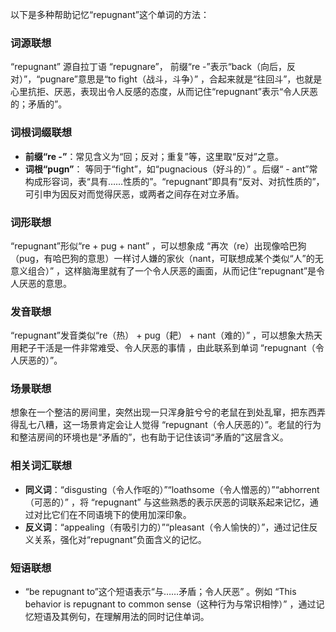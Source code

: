以下是多种帮助记忆“repugnant”这个单词的方法：

### 词源联想
“repugnant” 源自拉丁语 “repugnare”， 前缀“re -”表示“back（向后，反对）”，“pugnare”意思是“to fight（战斗，斗争）” ，合起来就是“往回斗”，也就是心里抗拒、厌恶，表现出令人反感的态度，从而记住“repugnant”表示“令人厌恶的；矛盾的”。

### 词根词缀联想
 - **前缀“re -”**：常见含义为“回；反对；重复”等，这里取“反对”之意。
 - **词根“pugn”**： 等同于“fight”，如“pugnacious（好斗的）” 。后缀“ - ant”常构成形容词，表“具有……性质的”。“repugnant”即具有“反对、对抗性质的”，可引申为因反对而觉得厌恶，或两者之间存在对立矛盾。

### 词形联想
“repugnant”形似“re + pug + nant” ，可以想象成 “再次（re）出现像哈巴狗（pug，有哈巴狗的意思）一样讨人嫌的家伙（nant，可联想成某个类似“人”的无意义组合）” ，这样脑海里就有了一个令人厌恶的画面，从而记住“repugnant”是令人厌恶的意思。

### 发音联想
“repugnant”发音类似“re（热） + pug（耙） + nant（难的）” ，可以想象大热天用耙子干活是一件非常难受、令人厌恶的事情 ，由此联系到单词 “repugnant（令人厌恶的）”。

### 场景联想
想象在一个整洁的房间里，突然出现一只浑身脏兮兮的老鼠在到处乱窜，把东西弄得乱七八糟，这一场景肯定会让人觉得 “repugnant（令人厌恶的）”。老鼠的行为和整洁房间的环境也是“矛盾的”，也有助于记住该词“矛盾的”这层含义。

### 相关词汇联想
 - **同义词**：“disgusting（令人作呕的）”“loathsome（令人憎恶的）”“abhorrent（可恶的）” ，将 “repugnant” 与这些熟悉的表示厌恶的词联系起来记忆，通过对比它们在不同语境下的使用加深印象。
 - **反义词**：“appealing（有吸引力的）”“pleasant（令人愉快的）”，通过记住反义关系，强化对“repugnant”负面含义的记忆。

### 短语联想
 - “be repugnant to”这个短语表示“与……矛盾；令人厌恶” 。例如 “This behavior is repugnant to common sense（这种行为与常识相悖）”  ，通过记忆短语及其例句，在理解用法的同时记住单词。 